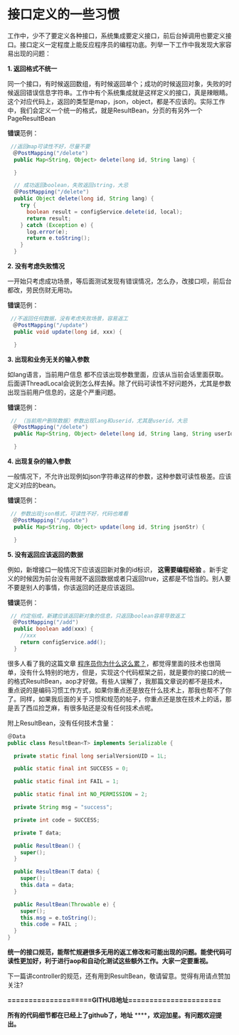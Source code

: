 # 接口定义的一些习惯

工作中，少不了要定义各种接口，系统集成要定义接口，前后台掉调用也要定义接口。接口定义一定程度上能反应程序员的编程功底。列举一下工作中我发现大家容易出现的问题：

**1. 返回格式不统一**

同一个接口，有时候返回数组，有时候返回单个；成功的时候返回对象，失败的时候返回错误信息字符串。工作中有个系统集成就是这样定义的接口，真是辣眼睛。这个对应代码上，返回的类型是map，json，object，都是不应该的。实际工作中，我们会定义一个统一的格式，就是ResultBean，分页的有另外一个PageResultBean

**错误**范例：

```java
 //返回map可读性不好，尽量不要
　＠PostMapping("/delete")
  public Map<String, Object> delete(long id, String lang) {

  }

  // 成功返回boolean，失败返回string，大忌
  ＠PostMapping("/delete")
  public Object delete(long id, String lang) {
    try {
      boolean result = configService.delete(id, local);
      return result;
    } catch (Exception e) {
      log.error(e);
      return e.toString();
    }
  }
```

**2. 没有考虑失败情况**

一开始只考虑成功场景，等后面测试发现有错误情况，怎么办，改接口呗，前后台都改，劳民伤财无用功。

**错误**范例：

```java
 //不返回任何数据，没有考虑失败场景，容易返工
　＠PostMapping("/update")
  public void update(long id, xxx) {

  }
```

**3. 出现和业务无关的输入参数**

如lang语言，当前用户信息 都不应该出现参数里面，应该从当前会话里面获取。后面讲ThreadLocal会说到怎么样去掉。除了代码可读性不好问题外，尤其是参数出现当前用户信息的，这是个严重问题。

**错误**范例：

```java
 // （当前用户删除数据）参数出现lang和userid，尤其是userid，大忌
　＠PostMapping("/delete")
  public Map<String, Object> delete(long id, String lang, String userId) {

  }
```

**4. 出现复杂的输入参数**

一般情况下，不允许出现例如json字符串这样的参数，这种参数可读性极差。应该定义对应的bean。

**错误**范例：

```java
 // 参数出现json格式，可读性不好，代码也难看
　＠PostMapping("/update")
  public Map<String, Object> update(long id, String jsonStr) {

  }
```

**5. 没有返回应该返回的数据**

例如，新增接口一般情况下应该返回新对象的id标识， **这需要编程经验** 。新手定义的时候因为前台没有用就不返回数据或者只返回true，这都是不恰当的。别人要不要是别人的事情，你该返回的还是应该返回。

**错误**范例：

```java
 // 约定俗成，新建应该返回新对象的信息，只返回boolean容易导致返工
　＠PostMapping("/add")
  public boolean add(xxx) {
    //xxx
    return configService.add();
  }
```

很多人看了我的这篇文章 [程序员你为什么这么累？](https://zhuanlan.zhihu.com/p/28705206)，都觉得里面的技术也很简单，没有什么特别的地方，但是，实现这个代码框架之前，就是要你的接口的统一的格式ResultBean，aop才好做。有些人误解了，我那篇文章说的都不是技术，重点说的是编码习惯工作方式，如果你重点还是放在什么技术上，那我也帮不了你了。同样，如果我后面的关于习惯和规范的帖子，你重点还是放在技术上的话，那是丢了西瓜捡芝麻，有很多贴还是没有任何技术点呢。

附上ResultBean，没有任何技术含量：

```java
＠Data
public class ResultBean<T> implements Serializable {

  private static final long serialVersionUID = 1L;

  public static final int SUCCESS = 0;

  public static final int FAIL = 1;

  public static final int NO_PERMISSION = 2;

  private String msg = "success";

  private int code = SUCCESS;

  private T data;

  public ResultBean() {
    super();
  }

  public ResultBean(T data) {
    super();
    this.data = data;
  }

  public ResultBean(Throwable e) {
    super();
    this.msg = e.toString();
    this.code = FAIL ;
  }
}
```

**统一的接口规范，能帮忙规避很多无用的返工修改和可能出现的问题。能使代码可读性更加好，利于进行aop和自动化测试这些额外工作。大家一定要重视。**

下一篇讲controller的规范，还有用到ResultBean，敬请留意。觉得有用请点赞加关注?

**====================GITHUB地址======================**

**所有的代码细节都在已经上了github了，地址** ****​**，欢迎加星。有问题欢迎提出。**
